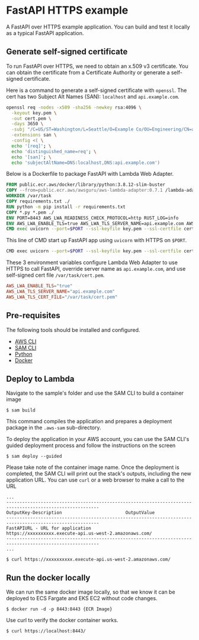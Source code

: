 # FastAPI HTTPS example

A FastAPI over HTTPS example application. You can build and test it locally as a typical FastAPI application.

## Generate self-signed certificate

To run FastAPI over HTTPS, we need to obtain an x.509 v3 certificate. You can obtain the certificate from a Certificate Authority or generate a self-signed certificate.

Here is a command to generate a self-signed certificate with `openssl`. The cert has two Subject Alt Names (SAN): `localhost` and `api.example.com`.
```bash
openssl req -nodes -x509 -sha256 -newkey rsa:4096 \
  -keyout key.pem \
  -out cert.pem \
  -days 3650 \
  -subj "/C=US/ST=Washington/L=Seattle/O=Example Co/OU=Engineering/CN=api.example.com" \
  -extensions san \
  -config <( \
  echo '[req]'; \
  echo 'distinguished_name=req'; \
  echo '[san]'; \
  echo 'subjectAltName=DNS:localhost,DNS:api.example.com')
```

Below is a Dockerfile to package FastAPI with Lambda Web Adapter. 

```dockerfile
FROM public.ecr.aws/docker/library/python:3.8.12-slim-buster
COPY --from=public.ecr.aws/awsguru/aws-lambda-adapter:0.7.1 /lambda-adapter /opt/extensions/lambda-adapter
WORKDIR /var/task
COPY requirements.txt ./
RUN python -m pip install -r requirements.txt
COPY *.py *.pem ./
ENV PORT=8443 AWS_LWA_READINESS_CHECK_PROTOCOL=http RUST_LOG=info
ENV AWS_LWA_ENABLE_TLS=true AWS_LWA_TLS_SERVER_NAME=api.example.com AWS_LWA_TLS_CERT_FILE=/var/task/cert.pem
CMD exec uvicorn --port=$PORT --ssl-keyfile key.pem --ssl-certfile cert.pem --log-level info main:app
```

This line of CMD start up FastAPI app using `uvicorn` with HTTPS on `$PORT`. 
```bash
CMD exec uvicorn --port=$PORT --ssl-keyfile key.pem --ssl-certfile cert.pem --log-level info main:app
```

These 3 environment variables configure Lambda Web Adapter to use HTTPS to call FastAPI, override server name as `api.example.com`, and use self-signed cert file `/var/task/cert.pem`.
```toml
AWS_LWA_ENABLE_TLS="true"
AWS_LWA_TLS_SERVER_NAME="api.example.com" 
AWS_LWA_TLS_CERT_FILE="/var/task/cert.pem"
```

## Pre-requisites

The following tools should be installed and configured.
* [AWS CLI](https://aws.amazon.com/cli/)
* [SAM CLI](https://github.com/awslabs/aws-sam-cli)
* [Python](https://www.python.org/)
* [Docker](https://www.docker.com/products/docker-desktop)


## Deploy to Lambda
Navigate to the sample's folder and use the SAM CLI to build a container image
```shell
$ sam build
```

This command compiles the application and prepares a deployment package in the `.aws-sam` sub-directory.

To deploy the application in your AWS account, you can use the SAM CLI's guided deployment process and follow the instructions on the screen

```shell
$ sam deploy --guided
```
Please take note of the container image name.
Once the deployment is completed, the SAM CLI will print out the stack's outputs, including the new application URL. You can use `curl` or a web browser to make a call to the URL

```shell
...
---------------------------------------------------------------------------------------------------------
OutputKey-Description                        OutputValue
---------------------------------------------------------------------------------------------------------
FastAPIURL - URL for application            https://xxxxxxxxxx.execute-api.us-west-2.amazonaws.com/
---------------------------------------------------------------------------------------------------------
...

$ curl https://xxxxxxxxxx.execute-api.us-west-2.amazonaws.com/
```

## Run the docker locally

We can run the same docker image locally, so that we know it can be deployed to ECS Fargate and EKS EC2 without code changes.

```shell
$ docker run -d -p 8443:8443 {ECR Image}

```

Use curl to verify the docker container works.

```shell
$ curl https://localhost:8443/ 
```
